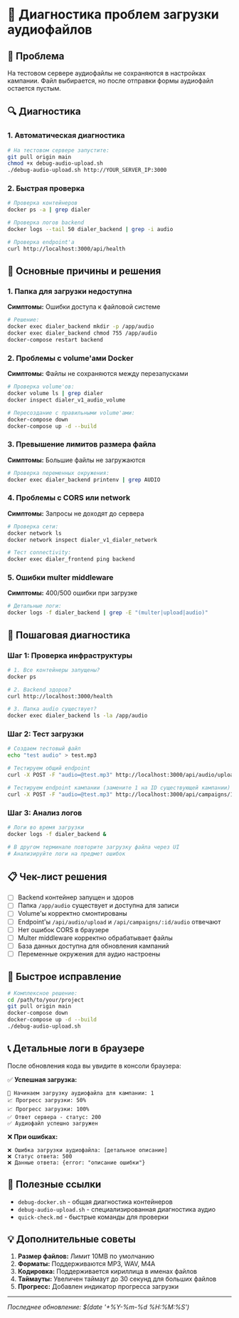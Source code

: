 # 🎵 Диагностика проблем загрузки аудиофайлов

## 🚨 Проблема

На тестовом сервере аудиофайлы не сохраняются в настройках кампании. Файл выбирается, но после отправки формы аудиофайл остается пустым.

## 🔍 Диагностика

### 1. Автоматическая диагностика
```bash
# На тестовом сервере запустите:
git pull origin main
chmod +x debug-audio-upload.sh
./debug-audio-upload.sh http://YOUR_SERVER_IP:3000
```

### 2. Быстрая проверка
```bash
# Проверка контейнеров
docker ps -a | grep dialer

# Проверка логов backend
docker logs --tail 50 dialer_backend | grep -i audio

# Проверка endpoint'а
curl http://localhost:3000/api/health
```

## 🔧 Основные причины и решения

### 1. Папка для загрузки недоступна
**Симптомы:** Ошибки доступа к файловой системе
```bash
# Решение:
docker exec dialer_backend mkdir -p /app/audio
docker exec dialer_backend chmod 755 /app/audio
docker-compose restart backend
```

### 2. Проблемы с volume'ами Docker
**Симптомы:** Файлы не сохраняются между перезапусками
```bash
# Проверка volume'ов:
docker volume ls | grep dialer
docker inspect dialer_v1_audio_volume

# Пересоздание с правильными volume'ами:
docker-compose down
docker-compose up -d --build
```

### 3. Превышение лимитов размера файла
**Симптомы:** Большие файлы не загружаются
```bash
# Проверка переменных окружения:
docker exec dialer_backend printenv | grep AUDIO
```

### 4. Проблемы с CORS или network
**Симптомы:** Запросы не доходят до сервера
```bash
# Проверка сети:
docker network ls
docker network inspect dialer_v1_dialer_network

# Тест connectivity:
docker exec dialer_frontend ping backend
```

### 5. Ошибки multer middleware
**Симптомы:** 400/500 ошибки при загрузке
```bash
# Детальные логи:
docker logs -f dialer_backend | grep -E "(multer|upload|audio)"
```

## 🎯 Пошаговая диагностика

### Шаг 1: Проверка инфраструктуры
```bash
# 1. Все контейнеры запущены?
docker ps

# 2. Backend здоров?
curl http://localhost:3000/health

# 3. Папка audio существует?
docker exec dialer_backend ls -la /app/audio
```

### Шаг 2: Тест загрузки
```bash
# Создаем тестовый файл
echo "test audio" > test.mp3

# Тестируем общий endpoint
curl -X POST -F "audio=@test.mp3" http://localhost:3000/api/audio/upload

# Тестируем endpoint кампании (замените 1 на ID существующей кампании)
curl -X POST -F "audio=@test.mp3" http://localhost:3000/api/campaigns/1/audio
```

### Шаг 3: Анализ логов
```bash
# Логи во время загрузки
docker logs -f dialer_backend &

# В другом терминале повторите загрузку файла через UI
# Анализируйте логи на предмет ошибок
```

## 📋 Чек-лист решения

- [ ] Backend контейнер запущен и здоров
- [ ] Папка `/app/audio` существует и доступна для записи  
- [ ] Volume'ы корректно смонтированы
- [ ] Endpoint'ы `/api/audio/upload` и `/api/campaigns/:id/audio` отвечают
- [ ] Нет ошибок CORS в браузере
- [ ] Multer middleware корректно обрабатывает файлы
- [ ] База данных доступна для обновления кампаний
- [ ] Переменные окружения для аудио настроены

## 🚀 Быстрое исправление

```bash
# Комплексное решение:
cd /path/to/your/project
git pull origin main
docker-compose down
docker-compose up -d --build
./debug-audio-upload.sh
```

## 📞 Детальные логи в браузере

После обновления кода вы увидите в консоли браузера:

✅ **Успешная загрузка:**
```
🎵 Начинаем загрузку аудиофайла для кампании: 1
📈 Прогресс загрузки: 50%
📈 Прогресс загрузки: 100%
✅ Ответ сервера - статус: 200
✅ Аудиофайл успешно загружен
```

❌ **При ошибках:**
```
❌ Ошибка загрузки аудиофайла: [детальное описание]
❌ Статус ответа: 500
❌ Данные ответа: {error: "описание ошибки"}
```

## 🔗 Полезные ссылки

- `debug-docker.sh` - общая диагностика контейнеров
- `debug-audio-upload.sh` - специализированная диагностика аудио
- `quick-check.md` - быстрые команды для проверки

## 💡 Дополнительные советы

1. **Размер файлов:** Лимит 10MB по умолчанию
2. **Форматы:** Поддерживаются MP3, WAV, M4A
3. **Кодировка:** Поддерживается кириллица в именах файлов
4. **Таймауты:** Увеличен таймаут до 30 секунд для больших файлов
5. **Прогресс:** Добавлен индикатор прогресса загрузки

---

*Последнее обновление: $(date '+%Y-%m-%d %H:%M:%S')* 